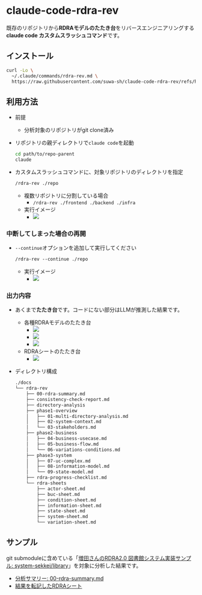 # claude-code-rdra-rev

既存のリポジトリから**RDRAモデルのたたき台**をリバースエンジニアリングする**claude code カスタムスラッシュコマンド**です。

## インストール

```sh
curl -Lo \
  ~/.claude/commands/rdra-rev.md \
  https://raw.githubusercontent.com/suwa-sh/claude-code-rdra-rev/refs/heads/main/.claude/commands/rdra-rev.md
```

## 利用方法

- 前提
  - 分析対象のリポジトリがgit clone済み
- リポジトリの親ディレクトリで`claude code`を起動

  ```sh
  cd path/to/repo-parent
  claude
  ```

- カスタムスラッシュコマンドに、対象リポジトリのディレクトリを指定

  ```txt
  /rdra-rev ./repo
  ```

  - 複数リポジトリに分割している場合
    - `/rdra-rev ./frontend ./backend ./infra`
  - 実行イメージ
    - ![](https://share.cleanshot.com/39WKWHw3+)

### 中断してしまった場合の再開

- `--continue`オプションを追加して実行してください

  ```txt
  /rdra-rev --continue ./repo
  ```

  - 実行イメージ
    - ![](https://share.cleanshot.com/lJXk59QK+)

### 出力内容

- あくまで**たたき台**です。コードにない部分はLLMが推測した結果です。
  - 各種RDRAモデルのたたき台
    - ![](https://share.cleanshot.com/B6R1sGPv+)
    - ![](https://share.cleanshot.com/dpLMHLgt+)
    - ![](https://share.cleanshot.com/yw2SYh17+)
  - RDRAシートのたたき台
    - ![](https://share.cleanshot.com/xyfd4Vxr+)
- ディレクトリ構成

  ```txt
  ./docs
  └── rdra-rev
      ├── 00-rdra-summary.md
      ├── consistency-check-report.md
      ├── directory-analysis
      ├── phase1-overview
      │   ├── 01-multi-directory-analysis.md
      │   ├── 02-system-context.md
      │   └── 03-stakeholders.md
      ├── phase2-business
      │   ├── 04-business-usecase.md
      │   ├── 05-business-flow.md
      │   └── 06-variations-conditions.md
      ├── phase3-system
      │   ├── 07-uc-complex.md
      │   ├── 08-information-model.md
      │   └── 09-state-model.md
      ├── rdra-progress-checklist.md
      └── rdra-sheets
          ├── actor-sheet.md
          ├── buc-sheet.md
          ├── condition-sheet.md
          ├── information-sheet.md
          ├── state-sheet.md
          ├── system-sheet.md
          └── variation-sheet.md
  ```

## サンプル

git submoduleに含めている「[増田さんのRDRA2.0 図書館システム実装サンプル: system-sekkei/library](https://github.com/system-sekkei/library)」を対象に分析した結果です。

- [分析サマリー: 00-rdra-summary.md](./docs/rdra-rev/00-rdra-summary.md)
- [結果を転記したRDRAシート](https://docs.google.com/spreadsheets/d/1ycV-aucZ7na0z9yNc7cnx0mm_LKeKxgvvwPuTjXtTgQ)
